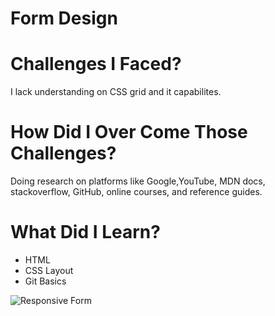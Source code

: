 # Form Design 

# Challenges I Faced? 

I lack understanding on CSS grid and it capabilites.

# How Did I Over Come Those Challenges? 

Doing research on platforms like Google,YouTube, MDN docs, stackoverflow, GitHub, online courses, and reference guides. 

# What Did I Learn? 

* HTML
* CSS Layout
* Git Basics

![Responsive Form](form-rwd-example.gif)
